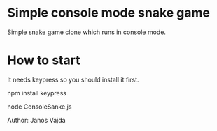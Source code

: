Simple console mode snake game 
==============================

Simple snake game clone which runs in console mode.

How to start
============

It needs keypress so you should install it first.

npm install keypress

node ConsoleSanke.js 


Author: Janos Vajda

